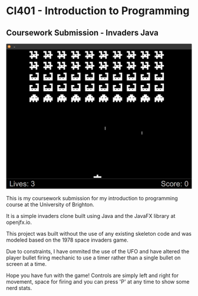# CI401 - Introduction to Programming
## Coursework Submission - Invaders Java

![](invaders-splash.png)

This is my coursework submission for my introduction to programming course at the University of Brighton.

It is a simple invaders clone built using Java and the JavaFX library at openjfx.io.

This project was built without the use of any existing skeleton code and was modeled based on the 1978 space invaders game.

Due to constraints, I have ommited the use of the UFO and have altered the player bullet firing mechanic to use a timer rather than a single bullet on screen at a time.

Hope you have fun with the game! Controls are simply left and right for movement, space for firing and you can press 'P' at any time to show some nerd stats.